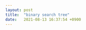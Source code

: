 ```yaml
---
layout: post
title:  "binary search tree"
date:   2021-08-13 16:37:54 +0900
---
```




[jekyll-docs]: https://jekyllrb.com/docs/home
[jekyll-gh]:   https://github.com/jekyll/jekyll
[jekyll-talk]: https://talk.jekyllrb.com/
